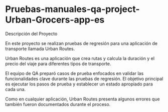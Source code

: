 # Pruebas-manuales-qa-project-Urban-Grocers-app-es

Descripción del Proyecto

En este proyecto se realizan pruebas de regresión para una aplicación de transporte llamada Urban Routes.

Urban Routes es una aplicación que crea rutas y calcula la duración y el precio del viaje para diferentes tipos de transporte.

El equipo de QA preparó casos de prueba enfocados en validar las funcionalidades clave durante las pruebas de regresión. El objetivo principal es ejecutar los pasos de prueba y establecer un estado apropiado para cada una.

Como en cualquier aplicación, Urban Routes presenta algunos errores que también fueron documentados durante el proceso.
